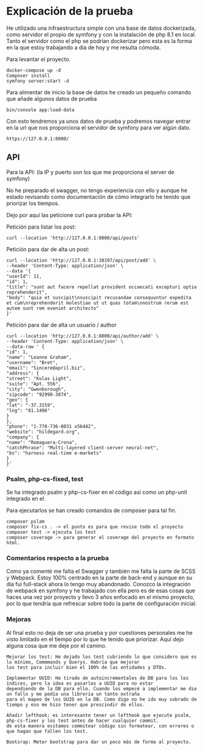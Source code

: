 # Explicación de la prueba #

He utilizado una infraestructura simple con una base de datos dockerizada, como servidor el propio de symfony y con la instalación de php 8.1 en local.
Tanto el servidor como el php se podrían dockerizar pero esta es la forma en la que estoy trabajando a día de hoy y me resulta cómoda.

Para levantar el proyecto.

    docker-compose up -d 
    Composer install
    symfony server:start -d

Para alimentar de inicio la base de datos he creado un pequeño comando que añade algunos datos de prueba

    bin/console app:load-data

Con esto tendremos ya unos datos de prueba y podremos navegar entrar en la url que nos proporciona el servidor de symfony para ver algún dato.

    https://127.0.0.1:8000/


## API ##
Para la API: (la IP y puerto son los que me proporciona el server de symfony)

No he preparado el swagger, no tengo experiencia con ello y aunque he estado revisando como documentación de cómo integrarlo
he tenido que priorizar los tiempos.

Dejo por aquí las peticione curl para probar la API:

Petición para listar los post:

    curl --location 'http://127.0.0.1:8000/api/posts'


Petición para dar de alta un post:

    curl --location 'http://127.0.0.1:38197/api/post/add' \
    --header 'Content-Type: application/json' \
    --data '{
    "userId": 11,
    "id": 1,
    "title": "sunt aut facere repellat provident occaecati excepturi optio reprehenderit",
    "body": "quia et suscipit\nsuscipit recusandae consequuntur expedita et cum\nreprehenderit molestiae ut ut quas totam\nnostrum rerum est autem sunt rem eveniet architecto"
    }'

Petición para dar de alta un usuario / author

    curl --location 'http://127.0.0.1:8000/api/author/add' \
    --header 'Content-Type: application/json' \
    --data-raw ' {
    "id": 1,
    "name": "Leanne Graham",
    "username": "Bret",
    "email": "Sincere@april.biz",
    "address": {
    "street": "Kulas Light",
    "suite": "Apt. 556",
    "city": "Gwenborough",
    "zipcode": "92998-3874",
    "geo": {
    "lat": "-37.3159",
    "lng": "81.1496"
    }
    },
    "phone": "1-770-736-8031 x56442",
    "website": "hildegard.org",
    "company": {
    "name": "Romaguera-Crona",
    "catchPhrase": "Multi-layered client-server neural-net",
    "bs": "harness real-time e-markets"
    }
    }'


### Psalm, php-cs-fixed, test ###

Se ha integrado psalm y php-cs-fixer en el código así como un php-unit integrado en el.

Para ejecutarlos se han creado comandos de composer para tal fin.

    composer pslam
    composer fix-cs . -> el punto es para que revise todo el proyecto
    composer test -> ejecuta los test
    composer coverage -> para generar el coverage del proyecto en formato html.

### Comentarios respecto a la prueba ###

Como ya comenté me falta el Swagger y  también me falta la parte de SCSS y Webpack.
Estoy 100% centrado en la parte de back-end y aunque en su día fui full-stack ahora lo tengo muy abandonado.
Conozco la integración de webpack en symfony y he trabajado con ella pero es de esas cosas que haces una vez por proyecto
y llevo 3 años enfocado en el mismo proyecto, por lo que tendría que refrescar sobre todo la parte de configuración inicial.


### Mejoras ###
Al final esto no deja de ser una prueba y por cuestiones personales me he visto limitado en el tiempo por lo que he tenido
que priorizar. Aquí dejo alguna cosa que me deje por el camino.

    Mejorar los test: He dejado los test cubriendo lo que considero que es lo mínimo, Commmands y Querys. Habría que mejorar
    los test para incluir bien el 100% de las entidades y DTOs.

    Implementar UUID: He tirado de autoincrementales de DB para los los índices, pero la idea es pasarlos a UUID para no estar
    dependiendo de la DB para ello. Cuando los empecé a implementar me dio un fallo y me pedía una librería un tanto extraña
    para el mapeo de los UUID en la DB. Como digo no he ido muy sobrado de tiempo y eso me hizo tener que prescindir de ellos.

    Añadir lefthook: es interesante tener un lefthook que ejecute psalm, php-cs-fixer y los test antes de hacer cualquier commit.
    de esta manera evitamos commitear código sin formatear, con errores o que hagan que fallen los test.

    Bootsrap: Meter bootstrap para dar un poco más de forma al proyecto.
